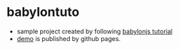 # babylontuto
- sample project created by following [babylonjs tutorial](https://doc.babylonjs.com/journey)
- [demo](https://boly38.github.io/babylontuto/) is published by github pages.
